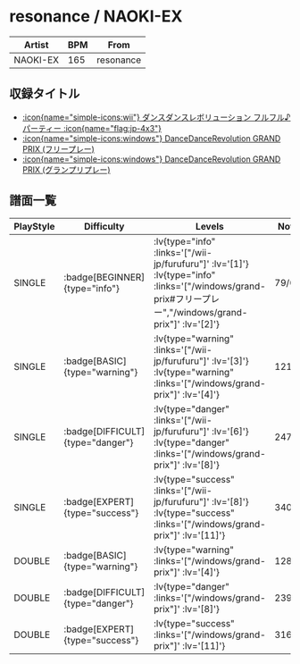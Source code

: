 # resonance / NAOKI-EX

|Artist|BPM|From|
|------|---|----|
|NAOKI-EX|165|resonance|

## 収録タイトル

- [ :icon{name="simple-icons:wii"} ダンスダンスレボリューション フルフル♪パーティー :icon{name="flag:jp-4x3"} ](/wii-jp/furufuru)
- [ :icon{name="simple-icons:windows"} DanceDanceRevolution GRAND PRIX (フリープレー)](/windows/grand-prix#フリープレー)
- [ :icon{name="simple-icons:windows"} DanceDanceRevolution GRAND PRIX (グランプリプレー)](/windows/grand-prix)

## 譜面一覧

|PlayStyle|Difficulty|Levels|Notes|Movie|
|---------|----------|------|-----|-----|
|SINGLE| :badge[BEGINNER]{type="info"} | :lv{type="info" :links='["/wii-jp/furufuru"]' :lv='[1]'}  :lv{type="info" :links='["/windows/grand-prix#フリープレー","/windows/grand-prix"]' :lv='[2]'} |79/0||
|SINGLE| :badge[BASIC]{type="warning"} | :lv{type="warning" :links='["/wii-jp/furufuru"]' :lv='[3]'}  :lv{type="warning" :links='["/windows/grand-prix"]' :lv='[4]'} |121/4||
|SINGLE| :badge[DIFFICULT]{type="danger"} | :lv{type="danger" :links='["/wii-jp/furufuru"]' :lv='[6]'}  :lv{type="danger" :links='["/windows/grand-prix"]' :lv='[8]'} |247/20||
|SINGLE| :badge[EXPERT]{type="success"} | :lv{type="success" :links='["/wii-jp/furufuru"]' :lv='[8]'}  :lv{type="success" :links='["/windows/grand-prix"]' :lv='[11]'} |340/20||
|DOUBLE| :badge[BASIC]{type="warning"} | :lv{type="warning" :links='["/windows/grand-prix"]' :lv='[4]'} |128/5||
|DOUBLE| :badge[DIFFICULT]{type="danger"} | :lv{type="danger" :links='["/windows/grand-prix"]' :lv='[8]'} |239/16||
|DOUBLE| :badge[EXPERT]{type="success"} | :lv{type="success" :links='["/windows/grand-prix"]' :lv='[11]'} |316/14||
